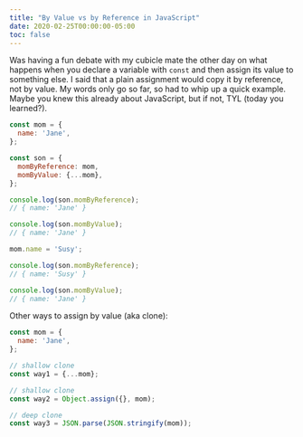 ```yaml
---
title: "By Value vs by Reference in JavaScript"
date: 2020-02-25T00:00:00-05:00
toc: false
---
```


Was having a fun debate with my cubicle mate the other day on what happens when you declare a variable with `const` and then assign its value to something else. I said that a plain assignment would copy it by reference, not by value. My words only go so far, so had to whip up a quick example. Maybe you knew this already about JavaScript, but if not, TYL (today you learned?).

```js
const mom = {
  name: 'Jane',
};

const son = {
  momByReference: mom,
  momByValue: {...mom},
};

console.log(son.momByReference);
// { name: 'Jane' }

console.log(son.momByValue);
// { name: 'Jane' }

mom.name = 'Susy';

console.log(son.momByReference);
// { name: 'Susy' }

console.log(son.momByValue);
// { name: 'Jane' }
```

Other ways to assign by value (aka clone):

```js
const mom = {
  name: 'Jane',
};

// shallow clone
const way1 = {...mom};

// shallow clone
const way2 = Object.assign({}, mom);

// deep clone
const way3 = JSON.parse(JSON.stringify(mom));
```
